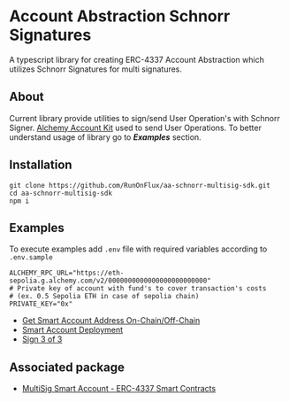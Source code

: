 # Account Abstraction Schnorr Signatures
A typescript library for creating ERC-4337 Account Abstraction which utilizes Schnorr Signatures for multi signatures.


## About
Current library provide utilities to sign/send User Operation's with Schnorr Signer.
[Alchemy Account Kit](https://accountkit.alchemy.com/) used to send User Operations. To better understand usage
of library go to ***Examples*** section.


## Installation

```
git clone https://github.com/RunOnFlux/aa-schnorr-multisig-sdk.git
cd aa-schnorr-multisig-sdk
npm i
```

## Examples
To execute examples add `.env` file with required variables according to `.env.sample`
```
ALCHEMY_RPC_URL="https://eth-sepolia.g.alchemy.com/v2/0000000000000000000000000"
# Private key of account with fund's to cover transaction's costs 
# (ex. 0.5 Sepolia ETH in case of sepolia chain)
PRIVATE_KEY="0x"
```
* [Get Smart Account Address On-Chain/Off-Chain](./examples/account-address/account_address.md)
* [Smart Account Deployment](./examples/account-deployment/account-deployment.md)
* [Sign 3 of 3](./examples/sign_3_of_3/sign-3_of_3.md)


## Associated package
* [MultiSig Smart Account - ERC-4337 Smart Contracts](https://www.npmjs.com/package/@runonflux/aa-schnorr-multisig)
